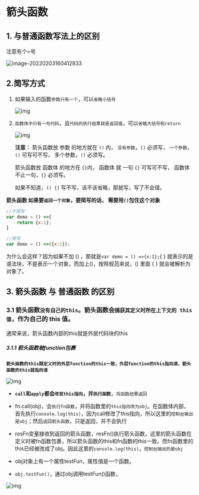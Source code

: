 # 箭头函数

## 1. 与普通函数写法上的区别

注意有个=号

![image-20220203160412833](C:\Users\zayn\AppData\Roaming\Typora\typora-user-images\image-20220203160412833.png)

## 2.简写方式

1. 如果输入的函数`参数只有一个`，可以`省略小括号`

   ![img](https://api2.mubu.com/v3/document_image/b4486eba-274e-44ae-92a8-b70a2f8f9768-10071129.jpg)

2. `函数体中只有一句代码`，且`代码的执行结果就是返回值`，可以`省略大括号和return`

   ![img](https://api2.mubu.com/v3/document_image/a086c06e-665e-42cd-a1c5-664c5d29016f-10071129.jpg)

   **注意：**
   箭头函数放 参数 的地方就在 `()` 内，
   `没有参数`，`()` 必须写，
   `一个参数`，`()` 可写可不写，
   多个参数，`()` 必须写。

   

   箭头函数放 函数体 的地方在 `{}`内，
   函数体 就 一句 `{}` 可写可不写，
   函数体 不止一句，`{}` 必须写。

   如果不知道，`() {}` 写不写，该不该省略，那就写，写了不会错。



**箭头函数 如果要`返回一个对象`，要简写的话， 需要用`()`包住这个对象**

``` javascript
//不简写
var demo = () =>{ 
    return {x:1};
}  

//简写
var demo = () =>({x:1});
```

为什么会这样？因为如果不加 () ，那就是`var demo = () =>{x:1};`{ } 就表示的是语法块，不是表示一个对象，而加上()，按照规范来说，() 里面 { } 就会被解析为对象了。

## 3. 箭头函数 与 普通函数 的区别

### 3.1 箭头函数`没有自己的this`。箭头函数会`捕获其定义时所在上下文的 this 值`，作为自己的 this 值。

通常来说，箭头函数内部的this就是外层代码块的this

##### 3.1.1 箭头函数被function包裹

**`箭头函数的this跟定义时的外层function的this一致，外层function的this指向谁，箭头函数的this就指向谁`**

![img](https://api2.mubu.com/v3/document_image/a2036e06-237f-42e9-8bd0-4100445f3823-10071129.jpg)

- **`call`**和**`apply`**都会`改变this指向`，并**`执行函数`**，`将函数结果返回`
- fn.call(obj)，会`执行fn函数`，并将函数里的`this指向改为obj`。在函数体内部，首先执行`console.log(this)`，因为call修改了this指向，所以这里的`控制台输出是obj`；然后`返回箭头函数`，只是返回，并不会执行
- resFn变量接收到返回的箭头函数，resFn()执行箭头函数，这里的箭头函数在定义时被fn函数包裹，所以箭头函数的this和fn函数的this一致。而fn函数里的this已经被改成了obj。因此这里的`console.log(this)`，`控制台输出的是obj`

- obj对象上有一个属性testFun，属性值是一个函数。
- `obj.testFun()`，通过obj调用testFun()函数，

![img](https://api2.mubu.com/v3/document_image/615ce5b8-1699-4fc1-ae20-cb0ed60899f0-10071129.jpg)